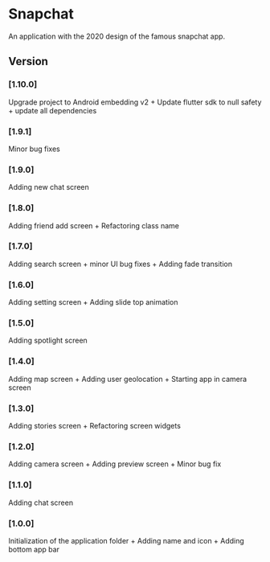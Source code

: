 # Snapchat
An application with the 2020 design of the famous snapchat app.

## Version
### [1.10.0] 
Upgrade project to Android embedding v2 + Update flutter sdk to null safety + update all dependencies
### [1.9.1] 
Minor bug fixes

### [1.9.0] 
Adding new chat screen

### [1.8.0] 
Adding friend add screen + Refactoring class name

### [1.7.0] 
Adding search screen + minor UI bug fixes + Adding fade transition

### [1.6.0] 
Adding setting screen + Adding slide top animation

### [1.5.0] 
Adding spotlight screen

### [1.4.0] 
Adding map screen + Adding user geolocation + Starting app in camera screen

### [1.3.0] 
Adding stories screen + Refactoring screen widgets

### [1.2.0] 
Adding camera screen + Adding preview screen + Minor bug fix

### [1.1.0] 
Adding chat screen

### [1.0.0] 
Initialization of the application folder + Adding name and icon + Adding bottom app bar